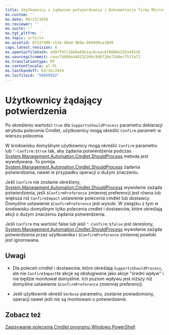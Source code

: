 ```yaml
---
title: Użytkownicy z żądaniem potwierdzenia | Dokumentacja firmy Microsoft
ms.custom: ''
ms.date: 09/13/2016
ms.reviewer: ''
ms.suite: ''
ms.tgt_pltfrm: ''
ms.topic: article
ms.assetid: 6f337498-c534-40ed-968a-09d4d9ca3849
caps.latest.revision: 8
ms.openlocfilehash: ed9ff9fc1668a89e1ac0ceac8f0800a15b349226
ms.sourcegitcommit: caac7d098a448232304c9d6728e7340ec7517a71
ms.translationtype: MT
ms.contentlocale: pl-PL
ms.lasthandoff: 03/16/2019
ms.locfileid: "58059562"
---
```

# <a name="users-requesting-confirmation"></a>Użytkownicy żądający potwierdzenia

Po określeniu wartości `true` dla `SupportsShouldProcess` parametru deklaracji atrybutu polecenia Cmdlet, użytkownicy mogą określić `Confirm` parametr w wierszu polecenia.

W środowisku domyślnym użytkownicy mogą określić `Confirm` parametru lub `"-Confirm:$true` tak, aby żądania potwierdzenia podczas [System.Management.Automation.Cmdlet.ShouldProcess](/dotnet/api/System.Management.Automation.Cmdlet.ShouldProcess) metoda jest wywoływana. To pomija [System.Management.Automation.Cmdlet.ShouldProcess](/dotnet/api/System.Management.Automation.Cmdlet.ShouldProcess) żądania potwierdzenia, nawet w przypadku operacji o dużym znaczeniu.

Jeśli `Confirm` nie zostanie określony, [System.Management.Automation.Cmdlet.ShouldProcess](/dotnet/api/System.Management.Automation.Cmdlet.ShouldProcess) wywołanie zażąda potwierdzenia, jeśli `$ConfirmPreference` zmiennej preferencji jest równa lub większa niż `ConfirmImpact` ustawienie polecenia cmdlet lub dostawcy. Domyślne ustawienie `$ConfirmPreference` jest wysoki. W związku z tym w środowisku domyślnym tylko polecenia cmdlet i dostawców, które określają akcji o dużym znaczeniu żądania potwierdzenia.

Jeśli `Confirm` ma wartość false lub jeśli `"-Confirm:$false` jest określony, [System.Management.Automation.Cmdlet.ShouldProcess](/dotnet/api/System.Management.Automation.Cmdlet.ShouldProcess) wywołanie zażąda potwierdzenia przez użytkownika i `$ConfirmPreference` zmiennej powłoki jest ignorowana.

## <a name="remarks"></a>Uwagi

- Dla poleceń cmdlet i dostawców, które określają `SupportsShouldProcess`, ale nie `ConfirmImpact`te akcje są obsługiwane jako akcje "średni wpływ" i nie będzie monitował domyślnie. Ich poziom wpływu jest niższy niż domyślne ustawienie `$ConfirmPreference` zmiennej preferencji.

- Jeśli użytkownik określi `Verbose` parametru, zostanie powiadomiony, operacji nawet jeśli nie są monitowani o potwierdzenie.

## <a name="see-also"></a>Zobacz też

[Zapisywanie polecenia Cmdlet programu Windows PowerShell](./writing-a-windows-powershell-cmdlet.md)
